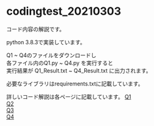 # codingtest_20210303

コード内容の解説です。  

python 3.8.3で実装しています。  

Q1 ~ Q4のファイルをダウンロードし  
各ファイル内のQ1.py ~ Q4.py を実行すると  
実行結果が Q1_Result.txt ~ Q4_Result.txt に出力されます。  

必要なライブラリはrequirements.txtに記載しています。  

詳しいコード解説は各ページに記載しています。
[Q1]()  
[Q2]()  
[Q3]()  
[Q4]()  
 
